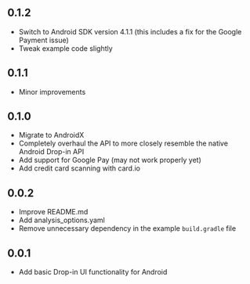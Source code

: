 ## 0.1.2

* Switch to Android SDK version 4.1.1 (this includes a fix for the Google Payment issue)
* Tweak example code slightly

## 0.1.1

* Minor improvements

## 0.1.0

* Migrate to AndroidX
* Completely overhaul the API to more closely resemble the native Android Drop-in API
* Add support for Google Pay (may not work properly yet)
* Add credit card scanning with card.io

## 0.0.2

* Improve README.md
* Add analysis_options.yaml
* Remove unnecessary dependency in the example `build.gradle` file

## 0.0.1

* Add basic Drop-in UI functionality for Android